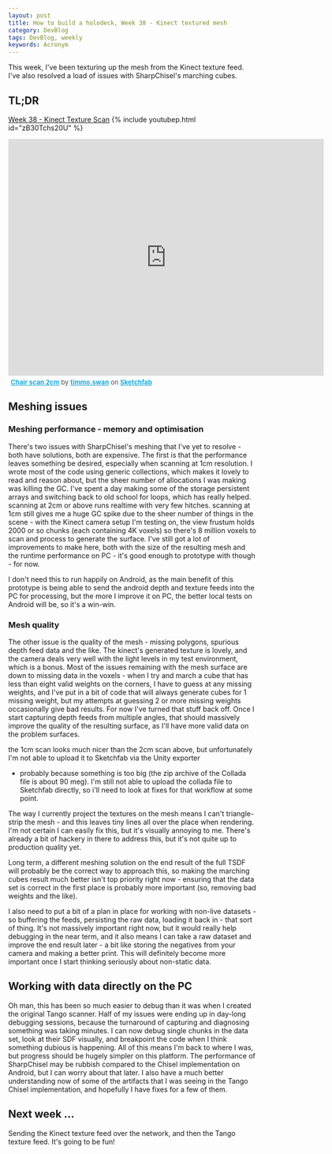 ```yaml
---
layout: post
title: How to build a holodeck, Week 38 - Kinect textured mesh
category: DevBlog
tags: DevBlog, weekly
keywords: Acronym
---
```


This week, I've been texturing up the mesh from the Kinect texture feed. I've
also resolved a load of issues with SharpChisel's marching cubes.

## TL;DR

[Week 38 - Kinect Texture Scan](https://youtu.be/zB30Tchs20U)
{% include youtubep.html id="zB30Tchs20U" %}

<div class="sketchfab-embed-wrapper"><iframe width="640" height="480" src="https://sketchfab.com/models/be04505e202f44b4887f8c3f4ec7e6df/embed" frameborder="0" allowvr allowfullscreen mozallowfullscreen="true" webkitallowfullscreen="true" onmousewheel=""></iframe>

<p style="font-size: 13px; font-weight: normal; margin: 5px; color: #4A4A4A;">
    <a href="https://sketchfab.com/models/be04505e202f44b4887f8c3f4ec7e6df?utm_medium=embed&utm_source=website&utm_campain=share-popup" target="_blank" style="font-weight: bold; color: #1CAAD9;">Chair scan 2cm</a>
    by <a href="https://sketchfab.com/timmo.swan?utm_medium=embed&utm_source=website&utm_campain=share-popup" target="_blank" style="font-weight: bold; color: #1CAAD9;">timmo.swan</a>
    on <a href="https://sketchfab.com?utm_medium=embed&utm_source=website&utm_campain=share-popup" target="_blank" style="font-weight: bold; color: #1CAAD9;">Sketchfab</a>
</p>
</div>


## Meshing issues

### Meshing performance - memory and optimisation

There's two issues with SharpChisel's meshing that I've yet to resolve - both have solutions, both are expensive. The first is that
the performance leaves something be desired, especially when scanning at 1cm resolution. I wrote most of the code using
generic collections, which makes it lovely to read and reason about, but the sheer number of allocations I was making was
killing the GC. I've spent a day making some of the storage persistent arrays and switching back to old school for loops,
which has really helped. scanning at 2cm or above runs realtime with very few hitches. scanning at 1cm still gives me
a huge GC spike due to the sheer number of things in the scene - with the Kinect camera setup I'm testing on,
the view frustum holds 2000 or so chunks (each containing 4K voxels) so there's 8 million voxels to scan and process to
generate the surface. I've still got a lot of improvements to make here, both with the size of the resulting mesh and the
runtime performance on PC - it's good enough to prototype with though - for now.

I don't need this to run happily on Android, as the main benefit of this prototype is being able to send the android depth and
texture feeds into the PC for processing, but the more I improve it on PC, the better local tests on Android will be,
so it's a win-win.

### Mesh quality

The other issue is the quality of the mesh - missing polygons, spurious depth feed data and the like. The kinect's generated
texture is lovely, and the camera deals very well with the light levels in my test environment, which is a bonus. Most of
the issues remaining with the mesh surface are down to missing data in the voxels - when I try and march a cube that has
less than eight valid weights on the corners, I have to guess at any missing weights, and I've put in a bit of code that
will always generate cubes for 1 missing weight, but my attempts at guessing 2 or more missing weights occasionally
give bad results. For now I've turned that stuff back off. Once I start capturing depth feeds from multiple angles, that
should massively improve the quality of the resulting surface, as I'll have more valid data on the problem surfaces.

the 1cm scan looks much nicer than the 2cm scan above, but unfortunately I'm not able to upload it to Sketchfab via the Unity exporter
- probably because something is too big (the zip archive of the Collada file is about 90 meg). I'm still not able to upload
the collada file to Sketchfab directly, so i'll need to look at fixes for that workflow at some point.

The way I currently project the textures on the mesh means I can't triangle-strip the mesh - and this leaves
tiny lines all over the place when rendering. I'm not certain I can easily fix this, but it's visually annoying to me.
There's already a bit of hackery in there to address this, but it's not quite up to production quality yet.

Long term, a different meshing solution on the end result of the full TSDF will probably be the correct way to approach this,
so making the marching cubes result much better isn't top priority right now - ensuring that the data set is correct in the
first place is probably more important (so, removing bad weights and the like).

I also need to put a bit of a plan in place for working with non-live datasets - so buffering the feeds, persisting
the raw data, loading it back in - that sort of thing. It's not massively important right now, but it would really help
debugging in the near term, and it also means I can take a raw dataset and improve the end result later - a bit like
storing the negatives from your camera and making a better print. This will definitely become more important once
I start thinking seriously about non-static data.


## Working with data directly on the PC

Oh man, this has been so much easier to debug than it was when I created the original Tango scanner. Half of my issues
were ending up in day-long debugging sessions, because the turnaround of capturing and diagnosing something was taking
minutes. I can now debug single chunks in the data set, look at their SDF visually, and breakpoint the code when
I think something dubious is happening. All of this means I'm back to where I was, but progress should be hugely
simpler on this platform. The performance of SharpChisel may be rubbish compared to the Chisel implementation on Android,
but I can worry about that later. I also have a much better understanding now of some of the artifacts that I was
seeing in the Tango Chisel implementation, and hopefully I have fixes for a few of them.


## Next week ...

Sending the Kinect texture feed over the network, and then the Tango texture feed. It's going to be fun!





